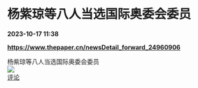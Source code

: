 # 杨紫琼等八人当选国际奥委会委员

**2023-10-17 11:38**

**https://www.thepaper.cn/newsDetail_forward_24960906**

杨紫琼等八人当选国际奥委会委员  
![](https://img3.chouti.com/CHOUTI_231017_4EDC5B023C3C4BD4A663289A184A0ABC.jpg)  
[评论](https://m.chouti.com/link/40317536)
